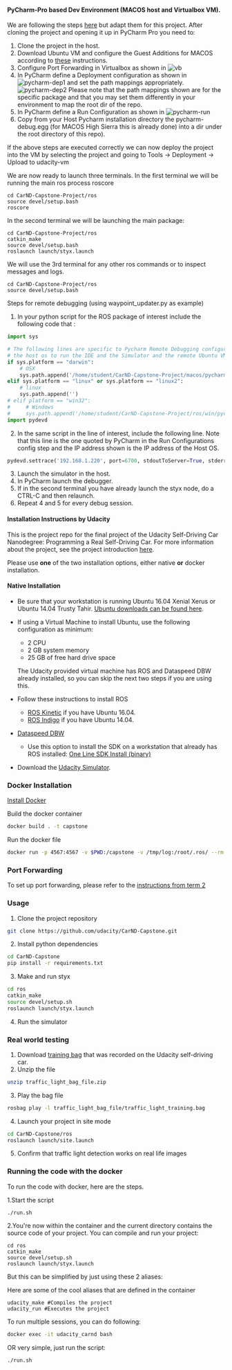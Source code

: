 #### PyCharm-Pro based Dev Environment (MACOS host and Virtualbox VM).
We are following the steps [here](https://www.jetbrains.com/help/pycharm/remote-debugging.html) but adapt them for this project.
After cloning the project and opening it up in PyCharm Pro you need to:

1. Clone the project in the host. 
2. Download Ubuntu VM and configure the Guest Additions for MACOS according to 
[these](https://gist.github.com/pantelis/f8987db8967d738f64c4bf7136ac6a84) instructions. 
3. Configure Port Forwarding in Virtualbox as shown in ![vb](/imgs/virtualbox_settings.png "Virtualbox Port Forwarding")
4. In PyCharm define a Deployment configuration as shown in 
![pycharm-dep1](/imgs/pycharm_deployment_config.png "PyCharm Deployment Config") and set the path mappings appropriately. 
![pycharm-dep2](/imgs/pycharm_deployment_dir_mappings.png "PyCharm Dir Mapping Config") 
Please note that the path mappings shown 
are for the specific package and that you may set them differently in your environment to map the 
root dir of the repo. 
5. In PyCharm define a Run Configuration as shown in 
![pycharm-run](/imgs/pycharm_run_configuration.png "PyCharm Run Config") 
6. Copy from your Host Pycharm installation directory the pycharm-debug.egg (for MACOS High Sierra this is already done)
into a dir under the root directory of this repo).  

If the above steps are executed correctly we can now deploy the project into the VM by selecting the 
project and going to Tools -> Deployment -> Upload to udacity-vm 

We are now ready to launch three terminals. In the first terminal we will be running the main 
ros process roscore
```commandline
cd CarND-Capstone-Project/ros
source devel/setup.bash
roscore
```

In the second terminal we will be launching the main package:
```commandline
cd CarND-Capstone-Project/ros
catkin_make
source devel/setup.bash
roslaunch launch/styx.launch
```

We will use the 3rd terminal for any other ros commands or to inspect messages and logs. 
```commandline
cd CarND-Capstone-Project/ros
source devel/setup.bash
```

Steps for remote debugging (using waypoint_updater.py as example)

1. In your python script for the ROS package of interest include the following code that :
```python
import sys

# The following lines are specific to Pycharm Remote Debugging configuration (pydev) that allows
# the host os to run the IDE and the Simulator and the remote Ubuntu VM to run ROS.
if sys.platform == "darwin":
    # OSX
    sys.path.append('/home/student/CarND-Capstone-Project/macos/pycharm-debug.egg')
elif sys.platform == "linux" or sys.platform == "linux2":
    # linux
    sys.path.append('')
# elif platform == "win32":
#     # Windows
#     sys.path.append('/home/student/CarND-Capstone-Project/ros/win/pycharm-debug.egg')
import pydevd
```
2. In the same script in the line of interest, include the following line. Note that this line 
is the one quoted by PyCharm in the Run Configurations config step and the IP address shown 
is the IP address of the Host OS. 
```python
pydevd.settrace('192.168.1.220', port=6700, stdoutToServer=True, stderrToServer=True)
```
3. Launch the simulator in the host. 
4. In PyCharm launch the debugger. 
5. If in the second terminal you have already launch the styx node, do a CTRL-C and then relaunch. 
6. Repeat 4 and 5 for every debug session. 

#### Installation Instructions by Udacity

This is the project repo for the final project of the Udacity Self-Driving Car Nanodegree: Programming a Real Self-Driving Car. For more information about the project, see the project introduction [here](https://classroom.udacity.com/nanodegrees/nd013/parts/6047fe34-d93c-4f50-8336-b70ef10cb4b2/modules/e1a23b06-329a-4684-a717-ad476f0d8dff/lessons/462c933d-9f24-42d3-8bdc-a08a5fc866e4/concepts/5ab4b122-83e6-436d-850f-9f4d26627fd9).

Please use **one** of the two installation options, either native **or** docker installation.

#### Native Installation

* Be sure that your workstation is running Ubuntu 16.04 Xenial Xerus or Ubuntu 14.04 Trusty Tahir. [Ubuntu downloads can be found here](https://www.ubuntu.com/download/desktop).
* If using a Virtual Machine to install Ubuntu, use the following configuration as minimum:
  * 2 CPU
  * 2 GB system memory
  * 25 GB of free hard drive space

  The Udacity provided virtual machine has ROS and Dataspeed DBW already installed, so you can skip the next two steps if you are using this.

* Follow these instructions to install ROS
  * [ROS Kinetic](http://wiki.ros.org/kinetic/Installation/Ubuntu) if you have Ubuntu 16.04.
  * [ROS Indigo](http://wiki.ros.org/indigo/Installation/Ubuntu) if you have Ubuntu 14.04.
* [Dataspeed DBW](https://bitbucket.org/DataspeedInc/dbw_mkz_ros)
  * Use this option to install the SDK on a workstation that already has ROS installed: [One Line SDK Install (binary)](https://bitbucket.org/DataspeedInc/dbw_mkz_ros/src/81e63fcc335d7b64139d7482017d6a97b405e250/ROS_SETUP.md?fileviewer=file-view-default)
* Download the [Udacity Simulator](https://github.com/udacity/CarND-Capstone/releases).

### Docker Installation
[Install Docker](https://docs.docker.com/engine/installation/)

Build the docker container
```bash
docker build . -t capstone
```

Run the docker file
```bash
docker run -p 4567:4567 -v $PWD:/capstone -v /tmp/log:/root/.ros/ --rm -it capstone
```

### Port Forwarding
To set up port forwarding, please refer to the [instructions from term 2](https://classroom.udacity.com/nanodegrees/nd013/parts/40f38239-66b6-46ec-ae68-03afd8a601c8/modules/0949fca6-b379-42af-a919-ee50aa304e6a/lessons/f758c44c-5e40-4e01-93b5-1a82aa4e044f/concepts/16cf4a78-4fc7-49e1-8621-3450ca938b77)

### Usage

1. Clone the project repository
```bash
git clone https://github.com/udacity/CarND-Capstone.git
```

2. Install python dependencies
```bash
cd CarND-Capstone
pip install -r requirements.txt
```
3. Make and run styx
```bash
cd ros
catkin_make
source devel/setup.sh
roslaunch launch/styx.launch
```
4. Run the simulator

### Real world testing
1. Download [training bag](https://s3-us-west-1.amazonaws.com/udacity-selfdrivingcar/traffic_light_bag_file.zip) that was recorded on the Udacity self-driving car.
2. Unzip the file
```bash
unzip traffic_light_bag_file.zip
```
3. Play the bag file
```bash
rosbag play -l traffic_light_bag_file/traffic_light_training.bag
```
4. Launch your project in site mode
```bash
cd CarND-Capstone/ros
roslaunch launch/site.launch
```
5. Confirm that traffic light detection works on real life images



### Running the code with the docker

To run the code with docker, here are the steps.

1.Start the script

```
./run.sh
```

2.You're now within the container and the current directory contains the source code of your project. You can compile and run your project:

```
cd ros
catkin_make
source devel/setup.sh
roslaunch launch/styx.launch
```

But this can be simplified by just using these 2 aliases:

Here are some of the cool aliases that are defined in the container

```
udacity_make #Compiles the project
udacity_run #Executes the project
```

To run multiple sessions, you can do following:

```sh
docker exec -it udacity_carnd bash
```

OR very simple, just run the script:

```sh
./run.sh
```
